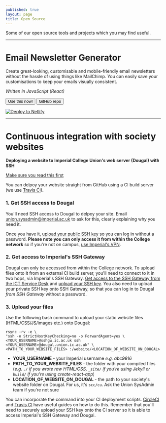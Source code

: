 ```yaml
---
published: true
layout: page
title: Open Source
---
```


Some of our open source tools and projects which you may find useful.

---

# Email Newsletter Generator

Create great-looking, customisable and mobile-friendly email newsletters without the hassle of using things like MailChimp. You can easily save your customisations to keep your emails visually consistent.

*Written in JavaScript (React)*

[<button>Use this now!</button>](https://elegant-mahavira-9c7233.netlify.com/)
[<button>GitHub repo</button>](https://github.com/Imperial-CU/email-newsletters)

[![Deploy to Netlify](https://camo.githubusercontent.com/be2eb66bb727e25655f1dcff88c2fdca82a77513/68747470733a2f2f7777772e6e65746c6966792e636f6d2f696d672f6465706c6f792f627574746f6e2e737667)](https://app.netlify.com/start/deploy?repository=https://github.com/Imperial-CU/email-newsletters)

---

# Continuous integration with society websites

**Deploying a website to Imperial College Union's web server (Dougal) with SSH**

[Make sure you read this first](https://union.ic.ac.uk/sysadmin/)

You can delpoy your website straight from GitHub using a CI build server (we use [Travis CI](https://travis-ci.org/)).

### 1. Get SSH access to Dougal
You'll need SSH access to Dougal to delpoy your site. Email union.sysadmin@imperial.ac.uk to ask for this, clearly explaining why you need it.

Once you have it, [upload your public SSH key](https://www.ssh.com/ssh/copy-id#sec-Copy-the-key-to-a-server) so you can log in without a password. **Please note you can only access it from within the College network** so if you're not on campus, [use Imperial's VPN](https://www.imperial.ac.uk/admin-services/ict/self-service/connect-communicate/remote-access/method/set-up-vpn/).

### 2. Get access to Imperial's SSH Gateway
Dougal can only be accessed from within the College network. To upload files onto it from an external CI build server, you'll need to connect to it in two hops, via Imperial's SSH Gateway. [Get access to the SSH Gateway from the ICT Service Desk](https://www.imperial.ac.uk/admin-services/ict/self-service/connect-communicate/remote-access/method/set-up-rdg/ssh-gateway/) and [upload your SSH key](https://www.ssh.com/ssh/copy-id#sec-Copy-the-key-to-a-server). You also need to upload your private SSH key onto SSH Gateway, so that you can log in to Dougal *from SSH Gateway* without a password.

### 3. Upload your files
Use the following bash command to upload your static website files (HTML/CSS/JS/images etc.) onto Dougal:

```
rsync -rv -e \
"ssh -o StrictHostKeyChecking=no -o ForwardAgent=yes \
<YOUR_USERNAME>@sshgw.ic.ac.uk ssh <YOUR_USERNAME>@dougal.union.ic.ac.uk" \
<PATH_TO_YOUR_WEBSITE_FILES> :/website/<LOCATION_OF_WEBSITE_ON_DOUGAL>
```

- **YOUR_USERNAME** - your Imperial username *e.g. abc9916*
- **PATH_TO_YOUR_WEBSITE_FILES** - the folder with your compiled files (*e.g. `./` if you wrote raw HTML/CSS, `_site/` if you're using Jekyll or `build/` if you're using create-react-app*)
- **LOCATION_OF_WEBSITE_ON_DOUGAL** - the path to your society's website folder on Dougal. For us, it's `scc/cu`. Ask the Union SysAdmin team if you're not sure

You can incorporate the command into your CI deployment scripts. [CircleCI](https://circleci.com/docs/2.0/deployment-integrations/#ssh) and [Travis CI](https://docs.travis-ci.com/user/deployment/script/) have useful guides on how to do this. Remember that you'll need to securely upload your SSH key onto the CI server so it is able to access Imperial's SSH Gateway and Dougal.